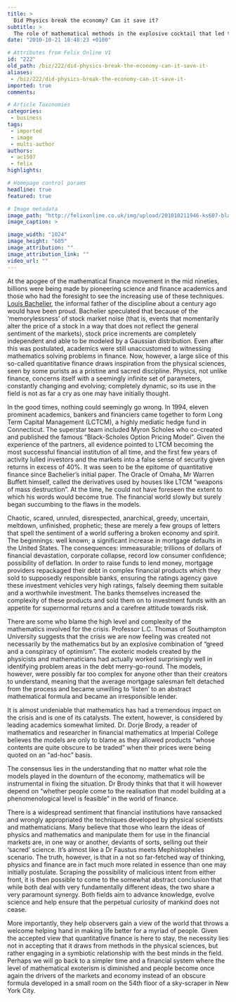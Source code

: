 ```yaml
---
title: >
  Did Physics break the economy? Can it save it?
subtitle: >
  The role of mathematical methods in the explosive cocktail that led to the greatest economic meltdown in generations and questions their future
date: "2010-10-21 18:48:23 +0100"

# Attributes from Felix Online V1
id: "222"
old_path: /biz/222/did-physics-break-the-economy-can-it-save-it-
aliases:
 - /biz/222/did-physics-break-the-economy-can-it-save-it-
imported: true
comments:

# Article Taxonomies
categories:
 - business
tags:
 - imported
 - image
 - multi-author
authors:
 - ac1507
 - felix
highlights:

# Homepage control params
headline: true
featured: true

# Image metadata
image_path: "http://felixonline.co.uk/img/upload/201010211946-ks607-blackboa.jpg"
image_caption: >

image_width: "1024"
image_height: "685"
image_attribution: ""
image_attribution_link: ""
video_url: ""
---
```


At the apogee of the mathematical finance movement in the mid nineties, billions were being made by pioneering science and finance academics and those who had the foresight to see the increasing use of these techniques. [Louis Bachelier](http://en.wikipedia.org/wiki/Louis_Bachelier), the informal father of the discipline about a century ago would have been proud. Bachelier speculated that because of the ‘memorylessness’ of stock market noise (that is, events that momentarily alter the price of a stock in a way that does not reflect the general sentiment of the markets), stock price increments are completely independent and able to be modeled by a Gaussian distribution. Even after this was postulated, academics were still unaccustomed to witnessing mathematics solving problems in finance. Now, however, a large slice of this so-called quantitative finance draws inspiration from the physical sciences, seen by some purists as a pristine and sacred discipline. Physics, not unlike finance, concerns itself with a seemingly infinite set of parameters, constantly changing and evolving; completely dynamic, so its use in the field is not as far a cry as one may have initially thought.

In the good times, nothing could seemingly go wrong. In 1994, eleven prominent academics, bankers and financiers came together to form Long Term Capital Management (LCTCM), a highly mediatic hedge fund in Connecticut. The superstar team included Myron Scholes who co-created and published the famous “Black-Scholes Option Pricing Model”. Given the experience of the partners, all evidence pointed to LTCM becoming the most successful financial institution of all time, and the first few years of activity lulled investors and the markets into a false sense of security given returns in excess of 40%. It was seen to be the epitome of quantitative finance since Bachelier’s initial paper. The Oracle of Omaha, Mr Warren Buffett himself, called the derivatives used by houses like LTCM “weapons of mass destruction”. At the time, he could not have foreseen the extent to which his words would become true. The financial world slowly but surely began succumbing to the flaws in the models.

Chaotic, scared, unruled, disrespected, anarchical, greedy, uncertain, meltdown, unfinished, prophetic; these are merely a few groups of letters that spell the sentiment of a world suffering a broken economy and spirit. The beginnings: well known; a significant increase in mortgage defaults in the United States. The consequences: immeasurable; trillions of dollars of financial devastation, corporate collapse, record low consumer confidence; possibility of deflation. In order to raise funds to lend money, mortgage providers repackaged their debt in complex financial products which they sold to supposedly responsible banks, ensuring the ratings agency gave these investment vehicles very high ratings, falsely deeming them suitable and a worthwhile investment. The banks themselves increased the complexity of these products and sold them on to investment funds with an appetite for supernormal returns and a carefree attitude towards risk.

There are some who blame the high level and complexity of the mathematics involved for the crisis. Professor L.C. Thomas of Southampton University suggests that the crisis we are now feeling was created not necessarily by the mathematics but by an explosive combination of “greed and a conspiracy of optimism”. The exoteric models created by the physicists and mathematicians had actually worked surprisingly well in identifying problem areas in the debt merry-go-round. The models, however, were possibly far too complex for anyone other than their creators to understand, meaning that the average mortgage salesman felt detached from the process and became unwilling to ‘listen’ to an abstract mathematical formula and became an irresponsible lender.

It is almost undeniable that mathematics has had a tremendous impact on the crisis and is one of its catalysts. The extent, however, is considered by leading academics somewhat limited. Dr. Dorje Brody, a reader of mathematics and researcher in financial mathematics at Imperial College believes the models are only to blame as they allowed products “whose contents are quite obscure to be traded” when their prices were being quoted on an “ad-hoc” basis.

The consensus lies in the understanding that no matter what role the models played in the downturn of the economy, mathematics will be instrumental in fixing the situation. Dr Brody thinks that that it will however depend on “whether people come to the realisation that model building at a phenomenological level is feasible” in the world of finance.

There is a widespread sentiment that financial institutions have ransacked and wrongly appropriated the techniques developed by physical scientists and mathematicians. Many believe that those who learn the ideas of physics and mathematics and manipulate them for use in the financial markets are, in one way or another, deviants of sorts, selling out their ‘sacred’ science. It’s almost like a Dr Faustus meets Mephistopheles scenario. The truth, however, is that in a not so far-fetched way of thinking, physics and finance are in fact much more related in essence than one may initially postulate. Scraping the possibility of malicious intent from either front, it is then possible to come to the somewhat abstract conclusion that while both deal with very fundamentally different ideas, the two share a very paramount synergy. Both fields aim to advance knowledge, evolve science and help ensure that the perpetual curiosity of mankind does not cease.

More importantly, they help observers gain a view of the world that throws a welcome helping hand in making life better for a myriad of people. Given the accepted view that quantitative finance is here to stay, the necessity lies not in accepting that it draws from methods in the physical sciences, but rather engaging in a symbiotic relationship with the best minds in the field. Perhaps we will go back to a simpler time and a financial system where the level of mathematical exoterism is diminished and people become once again the drivers of the markets and economy instead of an obscure formula developed in a small room on the 54th floor of a sky-scraper in New York City.
